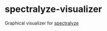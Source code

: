 # spectralyze-visualizer
Graphical visualizer for [spectralyze](https://github.com/Lauchmelder23/spectralyze)  
